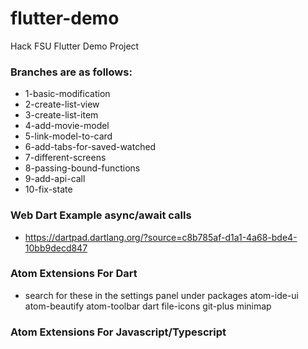 # flutter-demo

Hack FSU Flutter Demo Project

### Branches are as follows:
* 1-basic-modification
* 2-create-list-view
* 3-create-list-item
* 4-add-movie-model
* 5-link-model-to-card
* 6-add-tabs-for-saved-watched
* 7-different-screens
* 8-passing-bound-functions
* 9-add-api-call
* 10-fix-state

### Web Dart Example async/await calls
* https://dartpad.dartlang.org/?source=c8b785af-d1a1-4a68-bde4-10bb9decd847

### Atom Extensions For Dart
* search for these in the settings panel under packages
 atom-ide-ui
 atom-beautify
 atom-toolbar
 dart
 file-icons
 git-plus
 minimap

### Atom Extensions For Javascript/Typescript
